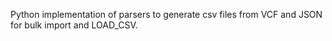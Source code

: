 Python implementation of parsers to generate csv files from VCF and JSON for bulk import and LOAD_CSV.
